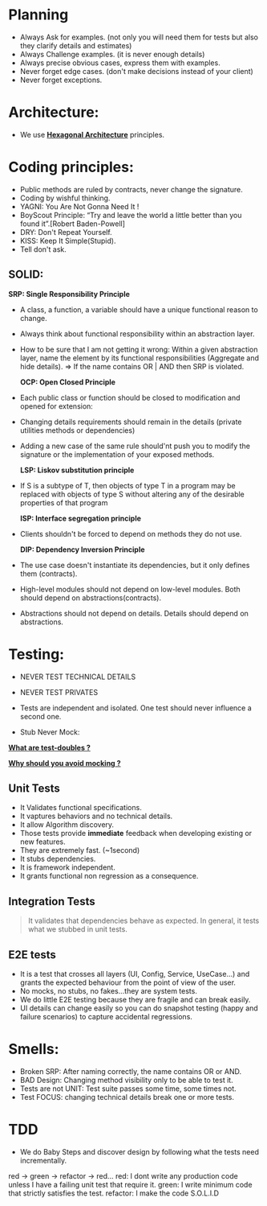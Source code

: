 # Planning

- Always Ask for examples. (not only you will need them for tests but also they clarify details and estimates)
- Always Challenge examples. (it is never enough details)
- Always precise obvious cases, express them with examples.
- Never forget edge cases. (don't make decisions instead of your client)
- Never forget exceptions.

# Architecture:

- We use [**Hexagonal Architecture**](https://alistair.cockburn.us/hexagonal-architecture/) principles.

# Coding principles:

- Public methods are ruled by contracts, never change the signature.
- Coding by wishful thinking.
- YAGNI: You Are Not Gonna Need It !
- BoyScout Principle: “Try and leave the world a little better than you found it”.[Robert Baden-Powell]
- DRY: Don't Repeat Yourself.
- KISS: Keep It Simple(Stupid).
- Tell don't ask.

## SOLID:

  **SRP: Single Responsibility Principle**

- A class, a function, a variable should have a unique functional reason to change.
- Always think about functional responsibility within an abstraction layer.
- How to be sure that I am not getting it wrong: 
    Within a given abstraction layer, name the element by its functional responsibilities (Aggregate and hide details).
    => If the name contains OR | AND then SRP is violated.

  **OCP: Open Closed Principle**

- Each public class or function should be closed to modification and opened for extension:
- Changing details requirements should remain in the details (private utilities methods or dependencies)
- Adding a new case of the same rule should'nt push you to modify the signature or the implementation 
  of your exposed methods.
  
  **LSP: Liskov substitution principle**
  
- If S is a subtype of T, then objects of type T in a program may be replaced with objects of type S without 
  altering any of the desirable properties of that program
  
  **ISP: Interface segregation principle**
  
- Clients shouldn't be forced to depend on methods they do not use.
     
  **DIP: Dependency Inversion Principle**
  
- The use case doesn't instantiate its dependencies, but it only defines them (contracts).
- High-level modules should not depend on low-level modules. Both should depend on abstractions(contracts).
- Abstractions should not depend on details. Details should depend on abstractions.



# Testing:

- NEVER TEST TECHNICAL DETAILS

- NEVER TEST PRIVATES

- Tests are independent and isolated. One test should never influence a second one.

- Stub Never Mock: 

[**What are test-doubles ?**](https://blog.cleancoder.com/uncle-bob/2014/05/14/TheLittleMocker.html)

[**Why should you avoid mocking ?**](https://www.openmymind.net/2011/3/23/Stop-Using-Mocks/)

## Unit Tests

- It Validates functional specifications.
- It vaptures behaviors and no technical details.
- It allow Algorithm discovery.
- Those tests provide **immediate** feedback when developing existing or new features. 
- They are extremely fast. (~1second)
- It stubs dependencies.
- It is framework independent.
- It grants functional non regression as a consequence.

## Integration Tests

> It validates that dependencies behave as expected.
> In general, it tests what we stubbed in unit tests.

## E2E tests

- It is a test that crosses all layers (UI, Config, Service, UseCase...) and grants the expected behaviour from the point of view of the user.
- No mocks, no stubs, no fakes...they are system tests.
- We do little E2E testing because they are fragile and can break easily.
- UI details can change easily so you can do snapshot testing (happy and failure scenarios) to capture accidental
      regressions.

# Smells:

- Broken SRP: After naming correctly, the name contains OR or AND.
- BAD Design: Changing method visibility only to be able to test it.
- Tests are not UNIT: Test suite passes some time, some times not.
- Test FOCUS: changing technical details break one or more tests.

# TDD
- We do Baby Steps and discover design by following what the tests need incrementally.

red -> green -> refactor -> red...
    red: I dont write any production code unless I have a failing unit test that require it.
    green: I write minimum code that strictly satisfies the test.
    refactor: I make the code S.O.L.I.D  
